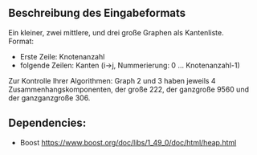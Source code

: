 ## Beschreibung des Eingabeformats

Ein kleiner, zwei mittlere, und drei große Graphen als Kantenliste.  
Format:
- Erste Zeile: Knotenanzahl
- folgende Zeilen: Kanten (i->j, Nummerierung: 0 ... Knotenanzahl-1)  

Zur Kontrolle Ihrer Algorithmen: Graph 2 und 3 haben jeweils 4 Zusammenhangskomponenten, der große 222, der ganzgroße 9560 und der ganzganzgroße 306.

## Dependencies:
- Boost https://www.boost.org/doc/libs/1_49_0/doc/html/heap.html